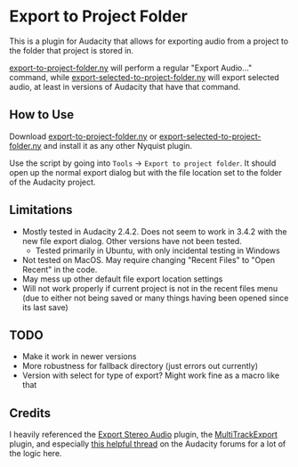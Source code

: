 # Export to Project Folder
This is a plugin for Audacity that allows for exporting audio from a project to the folder that project is stored in.

[export-to-project-folder.ny](./export-to-project-folder.ny) will perform a regular "Export Audio..." command, while [export-selected-to-project-folder.ny](./export-selected-to-project-folder.ny) will export selected audio, at least in versions of Audacity that have that command.

## How to Use
Download [export-to-project-folder.ny](./export-to-project-folder.ny) or [export-selected-to-project-folder.ny](./export-selected-to-project-folder.ny) and install it as any other Nyquist plugin.

Use the script by going into `Tools` -> `Export to project folder`. It should open up the normal export dialog but with the file location set to the folder of the Audacity project.

## Limitations
- Mostly tested in Audacity 2.4.2. Does not seem to work in 3.4.2 with the new file export dialog. Other versions have not been tested.
  - Tested primarily in Ubuntu, with only incidental testing in Windows
- Not tested on MacOS. May require changing "Recent Files" to "Open Recent" in the code.
- May mess up other default file export location settings
- Will not work properly if current project is not in the recent files menu (due to either not being saved or many things having been opened since its last save)

## TODO
- Make it work in newer versions
- More robustness for fallback directory (just errors out currently)
- Version with select for type of export? Might work fine as a macro like that

## Credits
I heavily referenced the [Export Stereo Audio](https://forum.audacityteam.org/t/export-stereo-audio/65498/) plugin, the [MultiTrackExport](https://github.com/T-vK/MultiTrackExport/tree/main) plugin, and especially [this helpful thread](https://forum.audacityteam.org/t/nyquist-get-project-folder-for-acx-project-report-plug-in/64200) on the Audacity forums for a lot of the logic here.